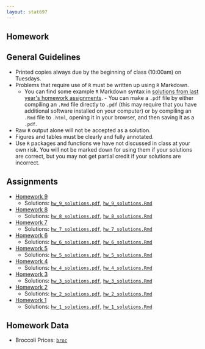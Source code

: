 ```yaml
---
layout: stat697
---
```

  
Homework
-------

## General Guidelines
* Printed copies always due by the beginning of class (10:00am) on Tuesdays.
* Problems that require use of `R` must be written up using `R` Markdown. 
    - You can find some example `R` Markdown syntax in [solutions from last year's homework assignments](https://github.com/maryclare/atsa/homework).     - You can make a `.pdf` file by either compiling an `.Rmd` file directly to `.pdf` (this may require that you have additional software installed on your computer) or by compiling an `.Rmd` file to `.html`, opening it in your browser, and then saving it as a `.pdf`.
* Raw `R` output alone will not be accepted as a solution.
* Figures and tables must be clearly and fully annotated.
* Use `R` packages and functions we have not discussed in class at your own risk. You will not be marked down for using them if your solutions are correct, but you may not get partial credit if your solutions are incorrect.

## Assignments
* [Homework 9](https://maryclare.github.io/stat697/content/homework/hw_9.pdf)
  - Solutions: [`hw_9_solutions.pdf`](https://maryclare.github.io/stat697/content/homework/hw_9_solutions.pdf), [`hw_9_solutions.Rmd`](https://maryclare.github.io/stat697/content/homework/hw_9_solutions.Rmd)
* [Homework 8](https://maryclare.github.io/stat697/content/homework/hw_8.pdf)
  - Solutions: [`hw_8_solutions.pdf`](https://maryclare.github.io/stat697/content/homework/hw_8_solutions.pdf), [`hw_8_solutions.Rmd`](https://maryclare.github.io/stat697/content/homework/hw_8_solutions.Rmd)
* [Homework 7](https://maryclare.github.io/stat697/content/homework/hw_7.pdf)
  - Solutions: [`hw_7_solutions.pdf`](https://maryclare.github.io/stat697/content/homework/hw_7_solutions.pdf), [`hw_7_solutions.Rmd`](https://maryclare.github.io/stat697/content/homework/hw_7_solutions.Rmd)
* [Homework 6](https://maryclare.github.io/stat697/content/homework/hw_6.pdf)
  - Solutions: [`hw_6_solutions.pdf`](https://maryclare.github.io/stat697/content/homework/hw_6_solutions.pdf), [`hw_6_solutions.Rmd`](https://maryclare.github.io/stat697/content/homework/hw_6_solutions.Rmd)
* [Homework 5](https://maryclare.github.io/stat697/content/homework/hw_5.pdf)
  - Solutions: [`hw_5_solutions.pdf`](https://maryclare.github.io/stat697/content/homework/hw_5_solutions.pdf), [`hw_5_solutions.Rmd`](https://maryclare.github.io/stat697/content/homework/hw_5_solutions.Rmd)
* [Homework 4](https://maryclare.github.io/stat697/content/homework/hw_4.pdf)
  - Solutions: [`hw_4_solutions.pdf`](https://maryclare.github.io/stat697/content/homework/hw_4_solutions.pdf), [`hw_4_solutions.Rmd`](https://maryclare.github.io/stat697/content/homework/hw_4_solutions.Rmd)
* [Homework 3](https://maryclare.github.io/stat697/content/homework/hw_3.pdf)
  - Solutions: [`hw_3_solutions.pdf`](https://maryclare.github.io/stat697/content/homework/hw_3_solutions.pdf), [`hw_3_solutions.Rmd`](https://maryclare.github.io/stat697/content/homework/hw_3_solutions.Rmd)
* [Homework 2](https://maryclare.github.io/stat697/content/homework/hw_2.pdf)
  - Solutions: [`hw_2_solutions.pdf`](https://maryclare.github.io/stat697/content/homework/hw_2_solutions.pdf), [`hw_2_solutions.Rmd`](https://maryclare.github.io/stat697/content/homework/hw_2_solutions.Rmd)
* [Homework 1](https://maryclare.github.io/stat697/content/homework/hw_1.pdf)
  - Solutions: [`hw_1_solutions.pdf`](https://maryclare.github.io/stat697/content/homework/hw_1_solutions.pdf), [`hw_1_solutions.Rmd`](https://maryclare.github.io/stat697/content/homework/hw_1_solutions.Rmd)


## Homework Data
* Broccoli Prices: [`broc`](https://maryclare.github.io/stat697/content/data/broc.RData)


    